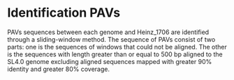 # Identification PAVs
PAVs sequences between each genome and Heinz_1706 are identified through a sliding-window method. 
The sequence of PAVs consist of two parts: one is the sequences of windows that could not be aligned. The other is the sequences with length greater than or equal to 500 bp aligned to the SL4.0 genome excluding aligned sequences mapped with greater 90% identity and greater 80% coverage. 
